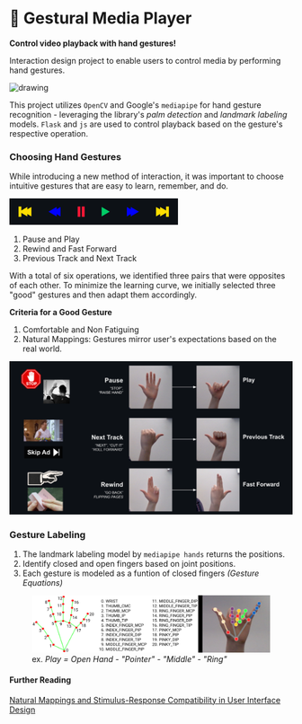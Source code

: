 # 👋 Gestural Media Player
**Control video playback with hand gestures!**

Interaction design project to enable users to control media by performing hand gestures. 

<p>
  <img src="static/assets/sample.gif" alt="drawing" width="500px"/>
</p>

This project utilizes `OpenCV` and Google's `mediapipe` for hand gesture recognition - leveraging the library's *palm detection* and *landmark labeling* models. `Flask` and `js` are used to control playback based on the gesture's respective operation.

### Choosing Hand Gestures
While introducing a new method of interaction, it was important to choose intuitive gestures that are easy to learn, remember, and do.

<p>
  <img src="static/assets/mediaControls.png" alt="drawing" width="300px"/>
</p>

1. Pause and Play
2. Rewind and Fast Forward
3. Previous Track and Next Track

With a total of six operations, we identified three pairs that were opposites of each other. To minimize the learning curve, we initially selected three "good" gestures and then adapt them accordingly.

**Criteria for a Good Gesture**
1. Comfortable and Non Fatiguing 
2. Natural Mappings: Gestures mirror user's expectations based on the real world.   

<p>
  <img src="static/assets/gesturemapping.png" alt="drawing" width="600px"/>
</p>

### Gesture Labeling
1. The landmark labeling model by  `mediapipe hands` returns the positions.  
2. Identify closed and open fingers based on joint positions.
3. Each gesture is modeled as a funtion of closed fingers *(Gesture Equations)*

<figure>
  <img src="static/assets/gestureLabel.png" alt="drawing" width="500px"/>
  <figcaption>ex. <i>Play = Open Hand - "Pointer" - "Middle" - "Ring"</i></figcaption>
</figure>


#### Further Reading
[Natural Mappings and Stimulus-Response Compatibility in User Interface Design](https://www.nngroup.com/articles/natural-mappings/)

